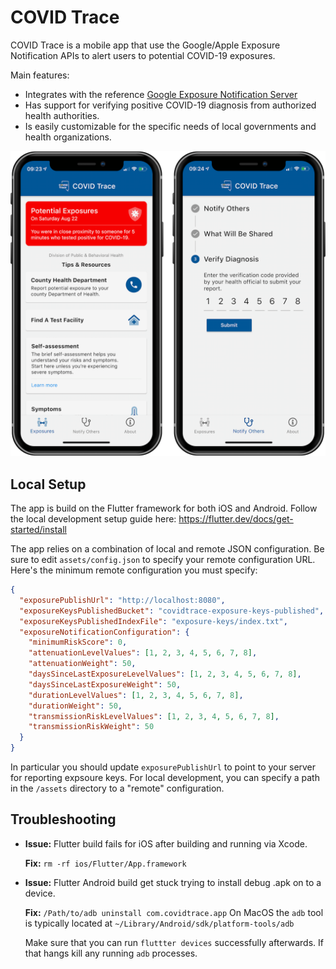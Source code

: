 # COVID Trace

COVID Trace is a mobile app that use the Google/Apple Exposure Notification APIs to alert users to potential COVID-19 exposures.

Main features:

- Integrates with the reference [Google Exposure Notification Server](https://github.com/google/exposure-notifications-server)
- Has support for verifying positive COVID-19 diagnosis from authorized health authorities.
- Is easily customizable for the specific needs of local governments and health organizations.

<a href="https://www.figma.com/proto/n38jjtr4zT1IQ6qE7pMFii/COVID-Trace-Nevada?node-id=1%3A8&scaling=scale-down">![Screenshot of Mobile App](./public/2up_screenshot.png)</a>

## Local Setup

The app is build on the Flutter framework for both iOS and Android. Follow the local development setup guide here:
https://flutter.dev/docs/get-started/install

The app relies on a combination of local and remote JSON configuration. Be sure to edit `assets/config.json` to specify your remote configuration URL. Here's the minimum remote configuration you must specify:

```json
{
  "exposurePublishUrl": "http://localhost:8080",
  "exposureKeysPublishedBucket": "covidtrace-exposure-keys-published",
  "exposureKeysPublishedIndexFile": "exposure-keys/index.txt",
  "exposureNotificationConfiguration": {
    "minimumRiskScore": 0,
    "attenuationLevelValues": [1, 2, 3, 4, 5, 6, 7, 8],
    "attenuationWeight": 50,
    "daysSinceLastExposureLevelValues": [1, 2, 3, 4, 5, 6, 7, 8],
    "daysSinceLastExposureWeight": 50,
    "durationLevelValues": [1, 2, 3, 4, 5, 6, 7, 8],
    "durationWeight": 50,
    "transmissionRiskLevelValues": [1, 2, 3, 4, 5, 6, 7, 8],
    "transmissionRiskWeight": 50
  }
}
```

In particular you should update `exposurePublishUrl` to point to your server for reporting expsoure keys. For local development, you can specify a path in the `/assets` directory to a "remote" configuration.

## Troubleshooting

- **Issue:** Flutter build fails for iOS after building and running via Xcode.

  **Fix:** `rm -rf ios/Flutter/App.framework`

* **Issue:** Flutter Android build get stuck trying to install debug .apk on to a device.

  **Fix:** `/Path/to/adb uninstall com.covidtrace.app` On MacOS the `adb` tool is typically located at `~/Library/Android/sdk/platform-tools/adb`

  Make sure that you can run `fluttter devices` successfully afterwards. If that hangs kill any running `adb` processes.
